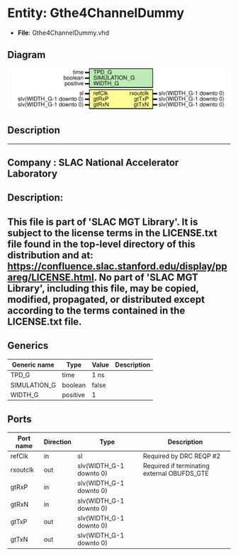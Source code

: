 # Entity: Gthe4ChannelDummy

- **File**: Gthe4ChannelDummy.vhd
## Diagram

![Diagram](Gthe4ChannelDummy.svg "Diagram")
## Description

-----------------------------------------------------------------------------
 Company    : SLAC National Accelerator Laboratory
-----------------------------------------------------------------------------
 Description:
-----------------------------------------------------------------------------
 This file is part of 'SLAC MGT Library'.
 It is subject to the license terms in the LICENSE.txt file found in the
 top-level directory of this distribution and at:
    https://confluence.slac.stanford.edu/display/ppareg/LICENSE.html.
 No part of 'SLAC MGT Library', including this file,
 may be copied, modified, propagated, or distributed except according to
 the terms contained in the LICENSE.txt file.
-----------------------------------------------------------------------------
## Generics

| Generic name | Type     | Value | Description |
| ------------ | -------- | ----- | ----------- |
| TPD_G        | time     | 1 ns  |             |
| SIMULATION_G | boolean  | false |             |
| WIDTH_G      | positive | 1     |             |
## Ports

| Port name | Direction | Type                    | Description                                  |
| --------- | --------- | ----------------------- | -------------------------------------------- |
| refClk    | in        | sl                      |  Required by DRC REQP #2                     |
| rxoutclk  | out       | slv(WIDTH_G-1 downto 0) |  Required if terminating external OBUFDS_GTE |
| gtRxP     | in        | slv(WIDTH_G-1 downto 0) |                                              |
| gtRxN     | in        | slv(WIDTH_G-1 downto 0) |                                              |
| gtTxP     | out       | slv(WIDTH_G-1 downto 0) |                                              |
| gtTxN     | out       | slv(WIDTH_G-1 downto 0) |                                              |
